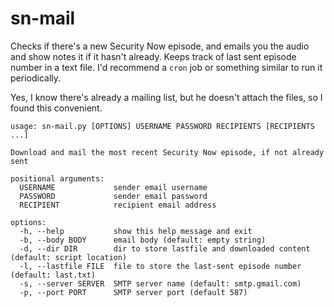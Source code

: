 # sn-mail
Checks if there's a new Security Now episode, and emails you the audio and show notes it if it hasn't already. Keeps track of last sent episode number in a text file. I'd recommend a `cron` job or something similar to run it periodically.

Yes, I know there's already a mailing list, but he doesn't attach the files, so I found this convenient.


```
usage: sn-mail.py [OPTIONS] USERNAME PASSWORD RECIPIENTS [RECIPIENTS ...]

Download and mail the most recent Security Now episode, if not already sent

positional arguments:
  USERNAME             sender email username
  PASSWORD             sender email password
  RECIPIENT            recipient email address

options:
  -h, --help           show this help message and exit
  -b, --body BODY      email body (default: empty string)
  -d, --dir DIR        dir to store lastfile and downloaded content (default: script location)
  -l, --lastfile FILE  file to store the last-sent episode number (default: last.txt)
  -s, --server SERVER  SMTP server name (default: smtp.gmail.com)
  -p, --port PORT      SMTP server port (default 587)
```
